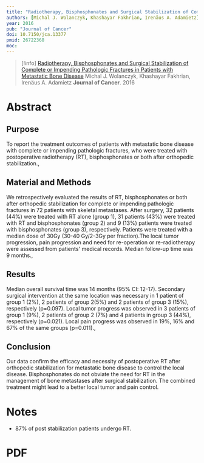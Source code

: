 ```yaml
---
title: "Radiotherapy, Bisphosphonates and Surgical Stabilization of Complete or Impending Pathologic Fractures in Patients with Metastatic Bone Disease"
authors: [Michal J. Wolanczyk, Khashayar Fakhrian, Irenäus A. Adamietz]
year: 2016
pub: "Journal of Cancer"
doi: 10.7150/jca.13377
pmid: 26722368
moc: 
---
```

>[!info]
[Radiotherapy, Bisphosphonates and Surgical Stabilization of Complete or Impending Pathologic Fractures in Patients with Metastatic Bone Disease](https://pubmed.ncbi.nlm.nih.gov/26722368/)
Michal J. Wolanczyk, Khashayar Fakhrian, Irenäus A. Adamietz
**Journal of Cancer**. 2016

# Abstract

## Purpose
To report the treatment outcomes of patients with metastatic bone disease with complete or impending pathologic fractures, who were treated with postoperative radiotherapy (RT), bisphosphonates or both after orthopedic stabilization.,

## Material and Methods
We retrospectively evaluated the results of RT, bisphosphonates or both after orthopedic stabilization for complete or impending pathologic fractures in 72 patients with skeletal metastases. After surgery, 32 patients (44%) were treated with RT alone (group 1), 31 patients (43%) were treated with RT and bisphosphonates (group 2) and 9 (13%) patients were treated with bisphosphonates (group 3), respectively. Patients were treated with a median dose of 30Gy (30-40 Gy/2-3Gy per fraction).The local tumor progression, pain progression and need for re-operation or re-radiotherapy were assessed from patients' medical records. Median follow-up time was 9 months.,

## Results
Median overall survival time was 14 months (95% CI: 12-17). Secondary surgical intervention at the same location was necessary in 1 patient of group 1 (2%), 2 patients of group 2(5%) and 2 patients of group 3 (15%), respectively (p=0.097). Local tumor progress was observed in 3 patients of group 1 (9%), 2 patients of group 2 (7%) and 4 patients in group 3 (44%), respectively (p=0.021). Local pain progress was observed in 19%, 16% and 67% of the same groups (p=0.011).,

## Conclusion
Our data confirm the efficacy and necessity of postoperative RT after orthopedic stabilization for metastatic bone disease to control the local disease. Bisphosphonates do not obviate the need for RT in the management of bone metastases after surgical stabilization. The combined treatment might lead to a better local tumor and pain control.

# Notes
- 87% of post stabilization patients undergo RT. 

# PDF